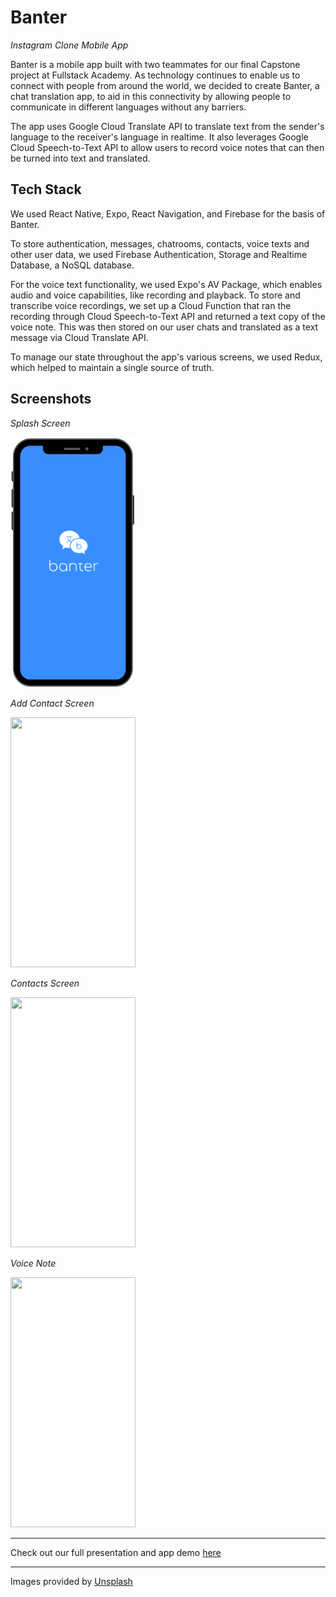 # Banter

_Instagram Clone Mobile App_

Banter is a mobile app built with two teammates for our final Capstone project at Fullstack Academy. As technology continues to enable us to connect with people from around the world, we decided to create Banter, a chat translation app, to aid in this connectivity by allowing people to communicate in different languages without any barriers.

The app uses Google Cloud Translate API to translate text from the sender's language to the receiver's language in realtime. It also leverages Google Cloud Speech-to-Text API to allow users to record voice notes that can then be turned into text and translated.

## Tech Stack

We used React Native, Expo, React Navigation, and Firebase for the basis of Banter.

To store authentication, messages, chatrooms, contacts, voice texts and other user data, we used Firebase Authentication, Storage and Realtime Database, a NoSQL database.

For the voice text functionality, we used Expo's AV Package, which enables audio and voice capabilities, like recording and playback. To store and transcribe voice recordings, we set up a Cloud Function that ran the recording through Cloud Speech-to-Text API and returned a text copy of the voice note. This was then stored on our user chats and translated as a text message via Cloud Translate API.

To manage our state throughout the app's various screens, we used Redux, which helped to maintain a single source of truth.

## Screenshots

_Splash Screen_

<img src="assets/images/splash.png" width='200' height="400" />

_Add Contact Screen_

<img src="https://media.giphy.com/media/jpKRgTgkIbPVoRUSqB/giphy.gif" width="200" height="400" />

_Contacts Screen_

<img src="https://media.giphy.com/media/St3KZzQHQHsGzOFfDk/giphy.gif" width="200" height="400" />

_Voice Note_

<img src="https://media.giphy.com/media/fq7WPaD9mG1xVIZHHE/giphy.gif" width="200" height="400" />

---

Check out our full presentation and app demo [here](https://www.youtube.com/watch?v=9VvuTD-Mtn4&list=PLx0iOsdUOUmnf7I22qeTz8ms5tPM14dgg&index=21&t=0s)

---

Images provided by [Unsplash](https://unsplash.com/)
